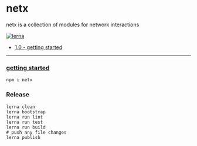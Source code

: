 # netx

netx is a collection of modules for network interactions

[![lerna](https://img.shields.io/badge/maintained%20with-lerna-cc00ff.svg)](https://lerna.js.org/)

- [1.0 - getting started](#getting-started)

<hr/>

### [getting started](#top)

```
npm i netx
```

### Release

```
lerna clean
lerna bootstrap
lerna run lint
lerna run test
lerna run build
# push any file changes
lerna publish
```
